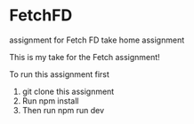 # FetchFD
assignment for Fetch FD take home assignment

This is my take for the Fetch assignment!

To run this assignment first
1. git clone this assignment
2. Run npm install
3. Then run npm run dev
